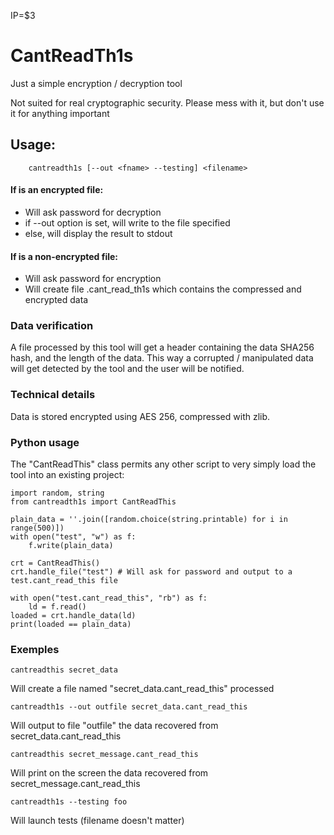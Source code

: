 IP=$3
# CantReadTh1s
Just a simple encryption / decryption tool

Not suited for real cryptographic security.
Please mess with it, but don't use it for anything important

## Usage:
```
    cantreadth1s [--out <fname> --testing] <filename>
```
#### If <filename> is an encrypted file:
- Will ask password for decryption
- if --out option is set, will write to the file specified
- else, will display the result to stdout

#### If <filename> is a non-encrypted file:
- Will ask password for encryption
- Will create file <filename>.cant_read_th1s which contains the compressed and encrypted data

### Data verification
A file processed by this tool will get a header containing the data SHA256 hash, and the length of the data.
This way a corrupted / manipulated data will get detected by the tool and the user will be notified.

### Technical details
Data is stored encrypted using AES 256, compressed with zlib.

### Python usage
The "CantReadThis" class permits any other script to very simply load the tool into an existing project:
```
import random, string
from cantreadth1s import CantReadThis

plain_data = ''.join([random.choice(string.printable) for i in range(500)])
with open("test", "w") as f:
    f.write(plain_data)

crt = CantReadThis()
crt.handle_file("test") # Will ask for password and output to a test.cant_read_this file

with open("test.cant_read_this", "rb") as f:
    ld = f.read()
loaded = crt.handle_data(ld)
print(loaded == plain_data)
```

### Exemples
```
cantreadthis secret_data
```
Will create a file named "secret_data.cant_read_this" processed

```
cantreadth1s --out outfile secret_data.cant_read_this
```
Will output to file "outfile" the data recovered from secret_data.cant_read_this

```
cantreadthis secret_message.cant_read_this
```
Will print on the screen the data recovered from secret_message.cant_read_this

```
cantreadth1s --testing foo
```
Will launch tests (filename doesn't matter)
